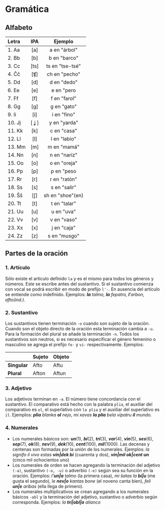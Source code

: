 # Gramática
## Alfabeto

| Letra   | IPA | Ejemplo         |
|:--------|:---:|:---------------:|
| 1. Aa   | [a] |   a en "árbol"  |
| 2. Bb   | [b] |   b en "barco"  |
| 3. Cc   | [ts]| ts en "tse-tsé" |
| 4. Ĉĉ   | [ʧ] |   ch en "pecho" |
| 5. Dd   | [d] |   d en "dedo"   |
| 6. Ee   | [e] |   e en "pero    |
| 7. Ff   | [f] |   f en "farol"  |
| 8. Gg   | [g] |   g en "gato"   | 
| 9. Ii   | [i] |   i en "fino"   |
| 10. Jj  |[ ʝ ]|   y en "yarda"  |
| 11. Kk  | [k] |   c en "casa"   |
| 12. Ll  | [l] |   l en "labio"  |
| 13. Mm  | [m] | m en "mamá"     |
| 14. Nn  | [n] | n en "nariz"    | 
| 15. Oo  | [o] | o en "oreja"    |
| 16. Pp  | [p] | p en "peso      |
| 17. Rr  | [r] | r en "ratón"    |
| 18. Ss  | [s] | s en "salir"    |
| 19. Ŝŝ  | [ʃ] | sh en "shoe"(en)|
| 20. Tt  | [t] | t en "talar"    |
| 21. Uu  | [u] | u en "uva"      |
| 22. Vv  | [v] | v en "vaso"     |
| 23. Xx  | [x] | j en "caja"     |
| 24. Zz  | [z] | s en "musgo"    |

## Partes de la oración

### 1. Artículo

Sólo existe el artículo definido `la` y es el mismo para todos los géneros y números. Este se escribe antes del sustantivo. Si el sustantivo comienza con vocal se podrá escribir en modo de prefijo `l'-`. En ausencia del artículo se entiende como indefinido. Ejemplos: ___la__ talmo, __la__ fepatro, __l__'arbon, afto(ind.)._

### 2. Sustantivo

Los sustantivos tienen terminación `-o` cuando son sujeto de la oración. Cuando son el objeto directo de la oración esta terminación cambia a `-u`.  Para la formación del plural se añade la terminación `-n`. Todos los sustantivos son neutros, si es necesario especificar el género femenino o masculino se agrega el prefijo `fe-` y `vi-` respectivamente.
Ejemplos:

||Sujeto|Objeto|
|---|---|---|
|**Singular**|Afto|Aftu|
|**Plural**|Afton|Aftun|

### 3. Adjetivo

Los adjetivos terminan en `-a`. El número tiene concordancia con el sustantivo. El comparativo está hecho con la palabra `plia`, el auxiliar del comparativo es `ol`, el superlativo con `la plia` y el auxiliar del superlativo es `il`. Ejemplos: ___plia__ blanka __ol__ nejo, mi xavas __la plia__ bela vipatru __il__ mundo._ 

### 4. Numerales

- Los numerales básicos son: ___un___(1), ___bi___(2), ___tri___(3), ___var___(4), ___vin___(5), ___ses___(6), ___sep___(7), ___ok___(8), ___nev___(9), ___dek___(10), ___cent___(100), ___mil___(1000). Las decenas y centenas son formadas por la unión de los numerales. Ejemplos: _la signifo il vivo estas __vin|dek bi___ (cuarenta y dos), ___vin|mil ok|cent un___ (cinco mil ochocientos uno) 
- Los numerales de orden se hacen agregando la terminación del adjetivo `(-a)`, sustantivo `(-o, -u)` o adverbio `(-e)` según sea su función en la oración. Ejemplos: _l'__un|a__ talmo_ (la primera casa), _mi ŝatas la __bi|u___ (me gusta el segundo), _le __nev|o__ kantas bone_ (el noveno canta bien), _feli __un|e__ aribas_ (ella llega de primero).
- Los numerales multiplicativos se crean agregando a los numerales básicos `-obl` y la terminación del adjetivo, sustantivo o adverbio según corresponda. Ejemplos: _la __tri|obl|a__ alianco_



